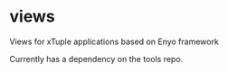 views
=====

Views for xTuple applications based on Enyo framework

Currently has a dependency on the tools repo.
